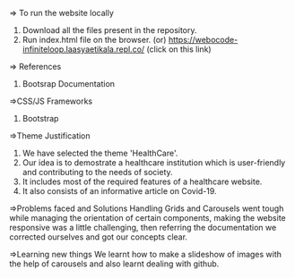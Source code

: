 => To run the website locally
1. Download all the files present in the repository.
2. Run index.html file on the browser.
(or)
https://webocode-infiniteloop.laasyaetikala.repl.co/ (click on this link)

=> References
1. Bootsrap Documentation

=>CSS/JS Frameworks
1. Bootstrap

=>Theme Justification
1. We have selected the theme 'HealthCare'.
2. Our idea is to demostrate a healthcare institution which is user-friendly and contributing to the needs of society.
3. It includes most of the required features of a healthcare website.
4. It also consists of an informative article on Covid-19.

=>Problems faced and Solutions
Handling Grids and Carousels went tough while managing the orientation of certain components, making the website responsive was a little challenging, then referring the documentation we corrected ourselves and got our concepts clear.

=>Learning new things
We learnt how to make a slideshow of images with the help of carousels and also learnt dealing with github.
